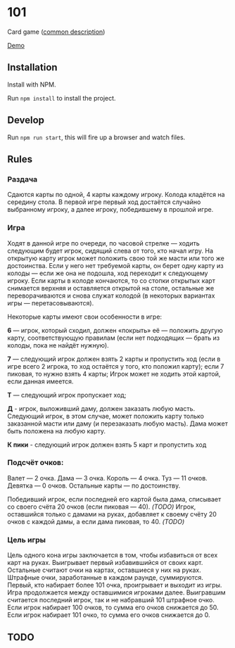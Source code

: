 # 101

Card game ([common description](https://ru.wikipedia.org/wiki/101_(%D0%B8%D0%B3%D1%80%D0%B0)))

[Demo](https://101-card-game.netlify.app/)

## Installation

Install with NPM.

Run `npm install` to install the project.

## Develop
Run `npm run start`, this will fire up a browser and watch files.


## Rules

### Раздача
Сдаются карты по одной, 4 карты каждому игроку. Колода кладётся на середину стола. В первой игре первый ход достаётся случайно выбранному игроку, а далее игроку, победившему в прошлой игре.

### Игра
Ходят в данной игре по очереди, по часовой стрелке — ходить следующим будет игрок, сидящий слева от того, кто начал игру. На открытую карту игрок может положить свою той же масти или того же достоинства. Если у него нет требуемой карты, он берет одну карту из колоды — если же она не подошла, ход переходит к следующему игроку. Если карты в колоде кончаются, то со стопки открытых карт снимается верхняя и оставляется открытой на столе, остальные же переворачиваются и снова служат колодой (в некоторых вариантах игры — перетасовываются).

Некоторые карты имеют свои особенности в игре:

**6** — игрок, который сходил, должен «покрыть» её — положить другую карту, соответствующую правилам (если нет подходящих — брать из колоды, пока не найдёт нужную). 

**7** — следующий игрок должен взять 2 карты и пропустить ход (если в игре всего 2 игрока, то ход остаётся у того, кто положил карту); eсли 7 пиковая, то нужно взять 4 карты; Игрок может не ходить этой картой, если данная имеется.

**Т** — следующий игрок пропускает ход;

**Д** - игрок, выложивший даму, должен заказать любую масть. Следующий игрок, в этом случае, может положить карту только заказанной масти или даму (и перезаказать любую масть). Дама может быть положена на любую карту.

**К пики** - следующий игрок должен взять 5 карт и пропустить ход 

### Подсчёт очков:
Валет — 2 очка.
Дама — 3 очка.
Король — 4 очка.
Туз — 11 очков.
Девятка — 0 очков.
Остальные карты — по достоинству.

Победивший игрок, если последней его картой была дама, списывает со своего счёта 20 очков (если пиковая — 40). *(TODO)*
Игрок, оставшийся только с дамами на руках, добавляет к своему счёту 20 очков с каждой дамы, а если дама пиковая, то 40. *(TODO)*


### Цель игры
Цель одного кона игры заключается в том, чтобы избавиться от всех карт на руках. Выигрывает первый избавившийся от своих карт. Остальные считают очки на картах, оставшиеся у них на руках. Штрафные очки, заработанные в каждом раунде, суммируются. Первый, кто набирает более 101 очка, проигрывает и выходит из игры. Игра продолжается между оставшимися игроками далее. Выигравшим считается последний игрок, так и не набравший 101 штрафное очко. Если игрок набирает 100 очков, то сумма его очков снижается до 50. Если игрок набирает 101 очко, то сумма его очков снижается до 0.


## TODO


